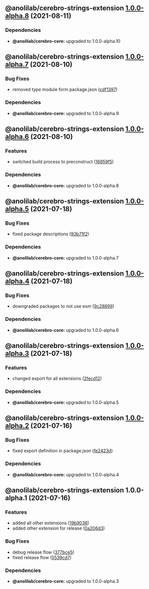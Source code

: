 ## @anolilab/cerebro-strings-extension [1.0.0-alpha.8](https://github.com/anolilab/cerebro/compare/@anolilab/cerebro-strings-extension@1.0.0-alpha.7...@anolilab/cerebro-strings-extension@1.0.0-alpha.8) (2021-08-11)



### Dependencies

* **@anolilab/cerebro-core:** upgraded to 1.0.0-alpha.10

## @anolilab/cerebro-strings-extension [1.0.0-alpha.7](https://github.com/anolilab/cerebro/compare/@anolilab/cerebro-strings-extension@1.0.0-alpha.6...@anolilab/cerebro-strings-extension@1.0.0-alpha.7) (2021-08-10)


### Bug Fixes

* removed type module form package.json ([cdf1397](https://github.com/anolilab/cerebro/commit/cdf13971faaee737c03c9db41cb8ed6169871db1))



### Dependencies

* **@anolilab/cerebro-core:** upgraded to 1.0.0-alpha.9

## @anolilab/cerebro-strings-extension [1.0.0-alpha.6](https://github.com/anolilab/cerebro/compare/@anolilab/cerebro-strings-extension@1.0.0-alpha.5...@anolilab/cerebro-strings-extension@1.0.0-alpha.6) (2021-08-10)


### Features

* switched build process to preconstruct ([16859f5](https://github.com/anolilab/cerebro/commit/16859f5608db8d52d926201805a582244b6d86de))



### Dependencies

* **@anolilab/cerebro-core:** upgraded to 1.0.0-alpha.8

## @anolilab/cerebro-strings-extension [1.0.0-alpha.5](https://github.com/anolilab/cerebro/compare/@anolilab/cerebro-strings-extension@1.0.0-alpha.4...@anolilab/cerebro-strings-extension@1.0.0-alpha.5) (2021-07-18)


### Bug Fixes

* fixed package descriptions ([93b71f2](https://github.com/anolilab/cerebro/commit/93b71f2377ef403c15b330f86fa13ae9d95d47c6))



### Dependencies

* **@anolilab/cerebro-core:** upgraded to 1.0.0-alpha.7

## @anolilab/cerebro-strings-extension [1.0.0-alpha.4](https://github.com/anolilab/cerebro/compare/@anolilab/cerebro-strings-extension@1.0.0-alpha.3...@anolilab/cerebro-strings-extension@1.0.0-alpha.4) (2021-07-18)


### Bug Fixes

* downgraded packages to not use esm ([9c28899](https://github.com/anolilab/cerebro/commit/9c288992621900011c3d0b881368fce76b7477ca))



### Dependencies

* **@anolilab/cerebro-core:** upgraded to 1.0.0-alpha.6

## @anolilab/cerebro-strings-extension [1.0.0-alpha.3](https://github.com/anolilab/cerebro/compare/@anolilab/cerebro-strings-extension@1.0.0-alpha.2...@anolilab/cerebro-strings-extension@1.0.0-alpha.3) (2021-07-18)


### Features

* changed export for all extensions ([2fecd12](https://github.com/anolilab/cerebro/commit/2fecd12ae4289f154c39fc4ee28d87f1a303376a))



### Dependencies

* **@anolilab/cerebro-core:** upgraded to 1.0.0-alpha.5

## @anolilab/cerebro-strings-extension [1.0.0-alpha.2](https://github.com/anolilab/cerebro/compare/@anolilab/cerebro-strings-extension@1.0.0-alpha.1...@anolilab/cerebro-strings-extension@1.0.0-alpha.2) (2021-07-16)


### Bug Fixes

* fixed export definition in package.json ([fe2423d](https://github.com/anolilab/cerebro/commit/fe2423dd23e305a07e4e3522b60da92e15c34670))



### Dependencies

* **@anolilab/cerebro-core:** upgraded to 1.0.0-alpha.4

## @anolilab/cerebro-strings-extension 1.0.0-alpha.1 (2021-07-16)


### Features

* added all other extensions ([19b9036](https://github.com/anolilab/cerebro/commit/19b9036e750823dabe8a5cb16915a68ef3e36f2a))
* added other extension for release ([0a206d3](https://github.com/anolilab/cerebro/commit/0a206d37bd8dc2b1ffa2a9cd04e007c9a409b3f0))


### Bug Fixes

* debug release flow ([377bce5](https://github.com/anolilab/cerebro/commit/377bce563a092a1e9d82e908ae6d0a0183fe72c1))
* fixed release flow ([5539cd7](https://github.com/anolilab/cerebro/commit/5539cd7263692bbdaec0c1a3f13d084485a3e6fa))



### Dependencies

* **@anolilab/cerebro-core:** upgraded to 1.0.0-alpha.3
